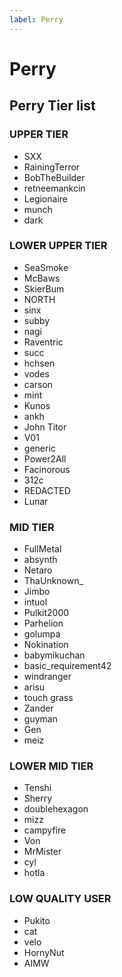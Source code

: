 ```yaml
---
label: Perry
---
```


# Perry

## Perry Tier list

### UPPER TIER

- SXX
- RainingTerror
- BobTheBuilder
- retneemankcin
- Legionaire
- munch
- dark

### LOWER UPPER TIER

- SeaSmoke
- McBaws
- SkierBum
- NORTH
- sinx
- subby
- nagi
- Raventric
- succ
- hchsen
- vodes
- carson
- mint
- Kunos
- ankh
- John Titor
- V01
- generic
- Power2All
- Facinorous
- 312c
- REDACTED
- Lunar

### MID TIER

- FullMetal
- absynth
- Netaro
- ThaUnknown_
- Jimbo
- intuol
- Pulkit2000
- Parhelion
- golumpa
- Nokination
- babymikuchan
- basic_requirement42
- windranger
- arisu
- touch grass
- Zander
- guyman
- Gen
- meiz

### LOWER MID TIER

- Tenshi
- Sherry
- doublehexagon
- mizz
- campyfire
- Von
- MrMister
- cyl
- hotla

### LOW QUALITY USER

- Pukito
- cat
- velo
- HornyNut
- AIMW
